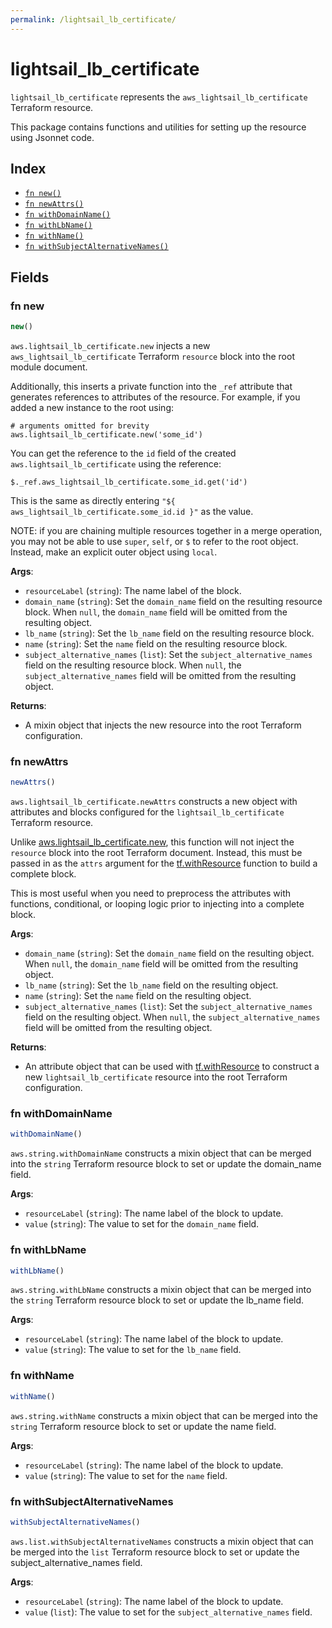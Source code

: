 ```yaml
---
permalink: /lightsail_lb_certificate/
---
```


# lightsail_lb_certificate

`lightsail_lb_certificate` represents the `aws_lightsail_lb_certificate` Terraform resource.



This package contains functions and utilities for setting up the resource using Jsonnet code.


## Index

* [`fn new()`](#fn-new)
* [`fn newAttrs()`](#fn-newattrs)
* [`fn withDomainName()`](#fn-withdomainname)
* [`fn withLbName()`](#fn-withlbname)
* [`fn withName()`](#fn-withname)
* [`fn withSubjectAlternativeNames()`](#fn-withsubjectalternativenames)

## Fields

### fn new

```ts
new()
```


`aws.lightsail_lb_certificate.new` injects a new `aws_lightsail_lb_certificate` Terraform `resource`
block into the root module document.

Additionally, this inserts a private function into the `_ref` attribute that generates references to attributes of the
resource. For example, if you added a new instance to the root using:

    # arguments omitted for brevity
    aws.lightsail_lb_certificate.new('some_id')

You can get the reference to the `id` field of the created `aws.lightsail_lb_certificate` using the reference:

    $._ref.aws_lightsail_lb_certificate.some_id.get('id')

This is the same as directly entering `"${ aws_lightsail_lb_certificate.some_id.id }"` as the value.

NOTE: if you are chaining multiple resources together in a merge operation, you may not be able to use `super`, `self`,
or `$` to refer to the root object. Instead, make an explicit outer object using `local`.

**Args**:
  - `resourceLabel` (`string`): The name label of the block.
  - `domain_name` (`string`): Set the `domain_name` field on the resulting resource block. When `null`, the `domain_name` field will be omitted from the resulting object.
  - `lb_name` (`string`): Set the `lb_name` field on the resulting resource block.
  - `name` (`string`): Set the `name` field on the resulting resource block.
  - `subject_alternative_names` (`list`): Set the `subject_alternative_names` field on the resulting resource block. When `null`, the `subject_alternative_names` field will be omitted from the resulting object.

**Returns**:
- A mixin object that injects the new resource into the root Terraform configuration.


### fn newAttrs

```ts
newAttrs()
```


`aws.lightsail_lb_certificate.newAttrs` constructs a new object with attributes and blocks configured for the `lightsail_lb_certificate`
Terraform resource.

Unlike [aws.lightsail_lb_certificate.new](#fn-new), this function will not inject the `resource`
block into the root Terraform document. Instead, this must be passed in as the `attrs` argument for the
[tf.withResource](https://github.com/tf-libsonnet/core/tree/main/docs#fn-withresource) function to build a complete block.

This is most useful when you need to preprocess the attributes with functions, conditional, or looping logic prior to
injecting into a complete block.

**Args**:
  - `domain_name` (`string`): Set the `domain_name` field on the resulting object. When `null`, the `domain_name` field will be omitted from the resulting object.
  - `lb_name` (`string`): Set the `lb_name` field on the resulting object.
  - `name` (`string`): Set the `name` field on the resulting object.
  - `subject_alternative_names` (`list`): Set the `subject_alternative_names` field on the resulting object. When `null`, the `subject_alternative_names` field will be omitted from the resulting object.

**Returns**:
  - An attribute object that can be used with [tf.withResource](https://github.com/tf-libsonnet/core/tree/main/docs#fn-withresource) to construct a new `lightsail_lb_certificate` resource into the root Terraform configuration.


### fn withDomainName

```ts
withDomainName()
```

`aws.string.withDomainName` constructs a mixin object that can be merged into the `string`
Terraform resource block to set or update the domain_name field.



**Args**:
  - `resourceLabel` (`string`): The name label of the block to update.
  - `value` (`string`): The value to set for the `domain_name` field.


### fn withLbName

```ts
withLbName()
```

`aws.string.withLbName` constructs a mixin object that can be merged into the `string`
Terraform resource block to set or update the lb_name field.



**Args**:
  - `resourceLabel` (`string`): The name label of the block to update.
  - `value` (`string`): The value to set for the `lb_name` field.


### fn withName

```ts
withName()
```

`aws.string.withName` constructs a mixin object that can be merged into the `string`
Terraform resource block to set or update the name field.



**Args**:
  - `resourceLabel` (`string`): The name label of the block to update.
  - `value` (`string`): The value to set for the `name` field.


### fn withSubjectAlternativeNames

```ts
withSubjectAlternativeNames()
```

`aws.list.withSubjectAlternativeNames` constructs a mixin object that can be merged into the `list`
Terraform resource block to set or update the subject_alternative_names field.



**Args**:
  - `resourceLabel` (`string`): The name label of the block to update.
  - `value` (`list`): The value to set for the `subject_alternative_names` field.
